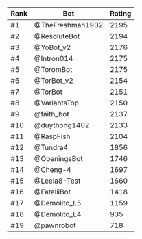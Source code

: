 Rank|Bot|Rating
---|---|---
#1|@TheFreshman1902|2195
#2|@ResoluteBot|2194
#3|@YoBot_v2|2176
#4|@Intron014|2175
#5|@ToromBot|2175
#6|@TorBot_v2|2154
#7|@TorBot|2151
#8|@VariantsTop|2150
#9|@faith_bot|2137
#10|@duythong1402|2133
#11|@RaspFish|2104
#12|@Tundra4|1856
#13|@OpeningsBot|1746
#14|@Cheng-4|1697
#15|@Leela8-Test|1660
#16|@FataliiBot|1418
#17|@Demolito_L5|1159
#18|@Demolito_L4|935
#19|@pawnrobot|718
